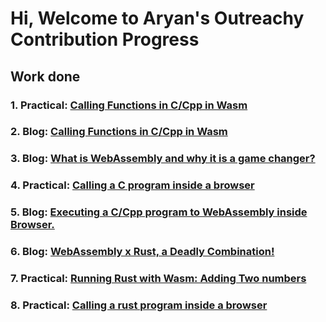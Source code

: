 # Hi, Welcome to Aryan's Outreachy Contribution Progress

## Work done
### 1. Practical: [Calling Functions in C/Cpp in Wasm](https://github.com/aryankaushik-git/outreachy/tree/main/aryankaushik/FunctionsInC_Wasm)
### 2. Blog: [Calling Functions in C/Cpp in Wasm](https://www.wasm.builders/aryank21/execting-your-first-c-program-using-webassembly-1co)
### 3. Blog: [What is WebAssembly and why it is a game changer?](https://www.wasm.builders/aryank21/what-is-webassembly-and-why-it-is-a-game-changer-4jb7)
### 4. Practical: [Calling a C program inside a browser](https://github.com/aryankaushik-git/outreachy/tree/main/aryankaushik/Guildes_InsideBrowser/C%20Programs)
### 5. Blog: [Executing a C/Cpp program to WebAssembly inside Browser.](https://www.wasm.builders/aryank21/executing-a-new-ccpp-program-to-webassembly-inside-browser-1oj3)
### 6. Blog: [WebAssembly x Rust, a Deadly Combination!](https://www.wasm.builders/aryank21/webassembly-x-rust-a-deadly-combination-1638)
### 7. Practical: [Running Rust with Wasm: Adding Two numbers](https://github.com/aryankaushik-git/outreachy/tree/main/aryankaushik/Rust%20and%20Wasm)
### 8. Practical: [Calling a rust program inside a browser](https://github.com/aryankaushik-git/outreachy/tree/main/aryankaushik/Guildes_InsideBrowser/Rust)
